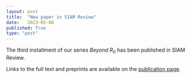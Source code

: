 ```yaml
---
layout: post
title:  "New paper in SIAM Review"
date:   2023-05-08
published: True
type: "post"
---
```


The third installment of our series <i>Beyond R<sub>0</sub></i> has been published in SIAM Review.

Links to the full text and preprints are available on the [publication page](https://dynamicalab.github.io/publications.html).